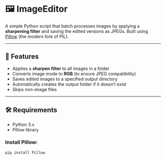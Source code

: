 # 🖼️ ImageEditor

A simple Python script that batch processes images by applying a **sharpening filter** and saving the edited versions as JPEGs. Built using [Pillow](https://python-pillow.org/) (the modern fork of PIL).

---

## 📂 Features

- Applies a **sharpen filter** to all images in a folder
- Converts image mode to **RGB** (to ensure JPEG compatibility)
- Saves edited images to a specified output directory
- Automatically creates the output folder if it doesn’t exist
- Skips non-image files

---

## 🛠️ Requirements

- Python 3.x
- Pillow library

### Install Pillow:
```bash
pip install Pillow
